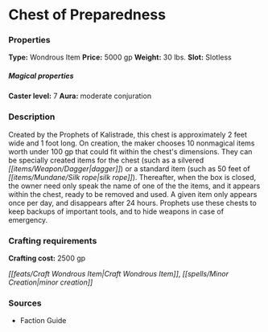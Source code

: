 ﻿---
Title: "Chest of Preparedness"
Type: "Wondrous Item"
Price: "5000 gp"
Weight: "30 lbs."
Slot: "Slotless"
Caster level: "7"
Aura: "moderate conjuration"
Description: |
  "Created by the Prophets of Kalistrade, this chest is approximately 2 feet wide and 1 foot long. On creation, the maker chooses 10 nonmagical items worth under 100 gp that could fit within the chest's dimensions. They can be specially created items for the chest (such as a silvered dagger) or a standard item (such as 50 feet of silk rope). Thereafter, when the box is closed, the owner need only speak the name of one of the the items, and it appears within the chest, ready to be removed and used. A given item only appears once per day, and disappears after 24 hours. Prophets use these chests to keep backups of important tools, and to hide weapons in case of emergency."
Crafting cost: "2500 gp"
Sources: "['Faction Guide']"
---

# Chest of Preparedness

### Properties

**Type:** Wondrous Item **Price:** 5000 gp **Weight:** 30 lbs. **Slot:** Slotless

##### Magical properties

**Caster level:** 7 **Aura:** moderate conjuration

### Description

Created by the Prophets of Kalistrade, this chest is approximately 2 feet wide and 1 foot long. On creation, the maker chooses 10 nonmagical items worth under 100 gp that could fit within the chest's dimensions. They can be specially created items for the chest (such as a silvered _[[items/Weapon/Dagger|dagger]]_) or a standard item (such as 50 feet of _[[items/Mundane/Silk rope|silk rope]]_). Thereafter, when the box is closed, the owner need only speak the name of one of the the items, and it appears within the chest, ready to be removed and used. A given item only appears once per day, and disappears after 24 hours. Prophets use these chests to keep backups of important tools, and to hide weapons in case of emergency.

### Crafting requirements

**Crafting cost:** 2500 gp

_[[feats/Craft Wondrous Item|Craft Wondrous Item]]_, _[[spells/Minor Creation|minor creation]]_

### Sources

* Faction Guide